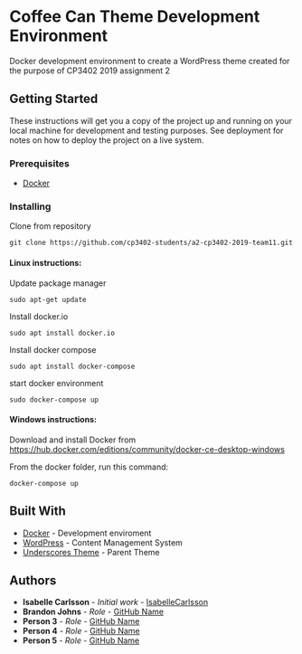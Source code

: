 # Coffee Can Theme Development Environment

Docker development environment to create a WordPress theme created for the purpose of CP3402 2019 assignment 2

## Getting Started

These instructions will get you a copy of the project up and running on your local machine for development and testing purposes. See deployment for notes on how to deploy the project on a live system.

### Prerequisites

* [Docker](https://www.docker.com/)

### Installing

Clone from repository

```
git clone https://github.com/cp3402-students/a2-cp3402-2019-team11.git
```

#### Linux instructions:

Update package manager

```
sudo apt-get update
```

Install docker.io

```
sudo apt install docker.io
```

Install docker compose

```
sudo apt install docker-compose
```

start docker environment

```
sudo docker-compose up
```

#### Windows instructions:

Download and install Docker from https://hub.docker.com/editions/community/docker-ce-desktop-windows

From the docker folder, run this command:

```
docker-compose up
```

## Built With

* [Docker](https://www.docker.com/) - Development enviroment
* [WordPress](https://wordpress.org/download/) - Content Management System
* [Underscores Theme](https://www.underscores.me/) - Parent Theme

## Authors

* **Isabelle Carlsson** - *Initial work* - [IsabelleCarlsson](https://github.com/IsabelleCarlsson)
* **Brandon Johns** - *Role* - [GitHub Name](https://github.com/...)
* **Person 3** - *Role* - [GitHub Name](https://github.com/...)
* **Person 4** - *Role* - [GitHub Name](https://github.com/...)
* **Person 5** - *Role* - [GitHub Name](https://github.com/...)


